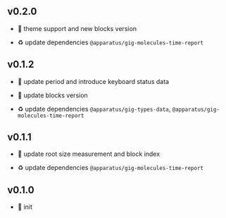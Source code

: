 ## v0.2.0

* 🌱 theme support and new blocks version

* ♻️ update dependencies `@apparatus/gig-molecules-time-report`

## v0.1.2

* 🐞 update period and introduce keyboard status data

* 🐞 update blocks version

* ♻️ update dependencies `@apparatus/gig-types-data`, `@apparatus/gig-molecules-time-report`

## v0.1.1

* 🐞 update root size measurement and block index

* ♻️ update dependencies `@apparatus/gig-molecules-time-report`

## v0.1.0

* 🐣 init
